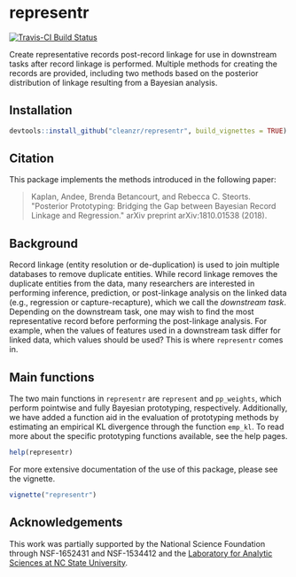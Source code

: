 # representr

[![Travis-CI Build Status](https://travis-ci.org/cleanzr/representr.svg?branch=master)](https://travis-ci.org/cleanzr/representr)

Create representative records post-record linkage for use in downstream tasks after record linkage is performed. Multiple methods for creating the records are provided, including two methods based on the posterior distribution of linkage resulting from a Bayesian analysis.

## Installation

```r
devtools::install_github("cleanzr/representr", build_vignettes = TRUE)
```

## Citation

This package implements the methods introduced in the following paper:

> Kaplan, Andee, Brenda Betancourt, and Rebecca C. Steorts. "Posterior Prototyping: Bridging the Gap between Bayesian Record Linkage and Regression." arXiv preprint arXiv:1810.01538 (2018).


## Background

Record linkage (entity resolution or de-duplication) is used to join multiple databases to remove duplicate entities. While record linkage removes the duplicate entities from the data, many researchers are interested in performing inference, prediction, or post-linkage analysis on the linked data (e.g., regression or capture-recapture), which we call the *downstream task*. Depending on the downstream task, one may wish to find the most representative record before performing the post-linkage analysis. For example, when the values of features used in a downstream task differ for linked data, which values should be used? This is where `representr` comes in.

## Main functions

The two main functions in `representr` are `represent` and `pp_weights`, which perform pointwise and fully Bayesian prototyping, respectively. Additionally, we have added a function aid in the evaluation of prototyping methods by estimating an empirical KL divergence through the function `emp_kl`. To read more about the specific prototyping functions available, see the help pages.

```r
help(representr)
```

For more extensive documentation of the use of this package, please see the vignette.

```r
vignette("representr")
```

## Acknowledgements

This work was partially supported by the National Science Foundation through NSF-1652431 and NSF-1534412 and the [Laboratory for Analytic Sciences at NC State University](https://ncsu-las.org).



